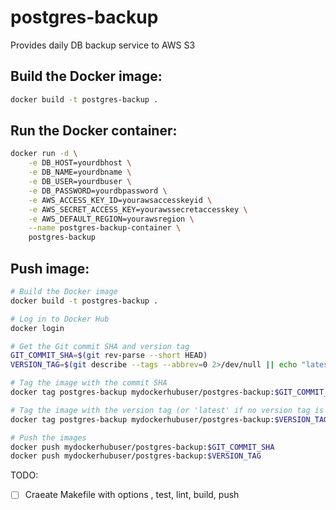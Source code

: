 # postgres-backup
Provides daily DB backup service to AWS S3


## Build the Docker image:
```sh
docker build -t postgres-backup .
```

## Run the Docker container:
```sh
docker run -d \
    -e DB_HOST=yourdbhost \
    -e DB_NAME=yourdbname \
    -e DB_USER=yourdbuser \
    -e DB_PASSWORD=yourdbpassword \
    -e AWS_ACCESS_KEY_ID=yourawsaccesskeyid \
    -e AWS_SECRET_ACCESS_KEY=yourawssecretaccesskey \
    -e AWS_DEFAULT_REGION=yourawsregion \
    --name postgres-backup-container \
    postgres-backup

```

## Push image:
```sh
# Build the Docker image
docker build -t postgres-backup .

# Log in to Docker Hub
docker login

# Get the Git commit SHA and version tag
GIT_COMMIT_SHA=$(git rev-parse --short HEAD)
VERSION_TAG=$(git describe --tags --abbrev=0 2>/dev/null || echo "latest")

# Tag the image with the commit SHA
docker tag postgres-backup mydockerhubuser/postgres-backup:$GIT_COMMIT_SHA

# Tag the image with the version tag (or 'latest' if no version tag is found)
docker tag postgres-backup mydockerhubuser/postgres-backup:$VERSION_TAG

# Push the images
docker push mydockerhubuser/postgres-backup:$GIT_COMMIT_SHA
docker push mydockerhubuser/postgres-backup:$VERSION_TAG

```

TODO:
- [ ] Craeate Makefile with options , test, lint, build, push
